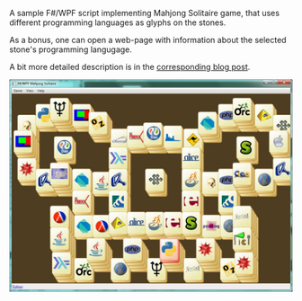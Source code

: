 A sample F#/WPF script implementing Mahjong Solitaire game, that uses different programming languages as glyphs on the stones.

As a bonus, one can open a web-page with information about the selected stone's programming langugage.

A bit more detailed description is in the [corresponding blog post](http://gdreflections.com/2012/11/mahjong-solitaire-puzzle-game-in-fwpf.html).

![screenshot](screenshot.jpg)